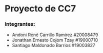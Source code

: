 # Proyecto de CC7

### Integrantes:

- Andoni René Carrillo Ramirez  #20008479
- Jonathan Ernesto Cojom Tzay  #19000710
- Santiago Maldonado Barrios  #19003827
